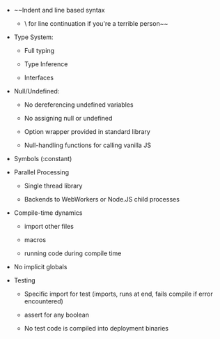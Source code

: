 - ~~Indent and line based syntax

	- \ for line continuation if you're a terrible person~~

- Type System:

	- Full typing

	- Type Inference

	- Interfaces

- Null/Undefined:

	- No dereferencing undefined variables

	- No assigning null or undefined

	- Option wrapper provided in standard library

	- Null-handling functions for calling vanilla JS

- Symbols (:constant)

- Parallel Processing

	- Single thread library

	- Backends to WebWorkers or Node.JS child processes

- Compile-time dynamics

	- import other files

	- macros

	- running code during compile time

- No implicit globals

- Testing

	- Specific import for test (imports, runs at end, fails compile if error encountered)

	- assert for any boolean

	- No test code is compiled into deployment binaries
